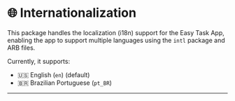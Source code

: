 # 🌐 Internationalization

This package handles the localization (i18n) support for the Easy Task App, enabling the app to support multiple languages using the `intl` package and ARB files.

Currently, it supports:
- 🇺🇸 English (`en`) (default)
- 🇧🇷 Brazilian Portuguese (`pt_BR`)

---
